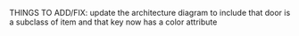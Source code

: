 THINGS TO ADD/FIX:
update the architecture diagram to include that door is a subclass of item and that key now has a color attribute